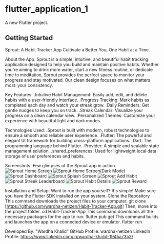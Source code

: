 # flutter_application_1
A new Flutter project.
## Getting Started

Sprout: A Habit Tracker App
Cultivate a Better You, One Habit at a Time.

About the App:
Sprout is a simple, intuitive, and beautiful habit tracking application designed to help you build and maintain positive habits. Whether you're aiming to drink more water, start a new fitness routine, or dedicate time to meditation, Sprout provides the perfect space to monitor your progress and stay motivated. Our clean design focuses on what matters most: your consistency.

Key Features:
.Intuitive Habit Management: Easily add, edit, and delete habits with a user-friendly interface.
.Progress Tracking: Mark habits as completed each day and watch your streak grow.
.Daily Reminders: Get gentle nudges to keep you on track.
.Streak Calendar: Visualize your progress on a clean calendar view.
.Personalized Themes: Customize your experience with beautiful light and dark modes.

Technologies Used:
.Sprout is built with modern, robust technologies to ensure a smooth and reliable user experience.
.Flutter: The powerful and elegant UI framework for building cross-platform applications.
.Dart: The programming language behind Flutter.
.Provider: A simple and scalable state management solution.
.shared_preferences: Used for lightweight local data storage of user preferences and habits.

Screenshots:
Few glimpses of the Sprout app in action.
![Sprout Home Screen](assets/screenshots/home_screen.png)
![Sprout Home Screen(Dark Mode)](assets/screenshots/home_sreendarkmode.png)
![Sprout Dashboard](assets/screenshots/dashboard.png)
![Sprout Splash Screen](assets/screenshots/splash_screen.png)
![Sprout Add Habit](assets/screenshots/add_habit.png)
![Sprout Streak Leaderboard](assets/screenshots/streak_leaderboard.png)
![Sprout Habit Details](assets/screenshots/habit_details.png)
![Sprout Reward](assets/screenshots/reward.png)

Installation and Setup:
Want to run the app yourself? It's simple! Make sure you have the Flutter SDK installed on your system.
Clone the Repository
This command downloads the project files to your computer.
  git clone [https://github.com/wardha-netizen/Habit-Tracker-App.git]
Then, move into the project folder.
  cd Habit-Tracker-App
This command downloads all the necessary packages for the app to run.
  flutter pub get
This command builds and launches the app on a connected device or emulator.
  flutter run

Developed By:
  "Wardha Khalid"
GitHub Profile: wardha-netizen
LinkedIn Profile: https://www.linkedin.com/in/wardha-khalid-1945a7353/






